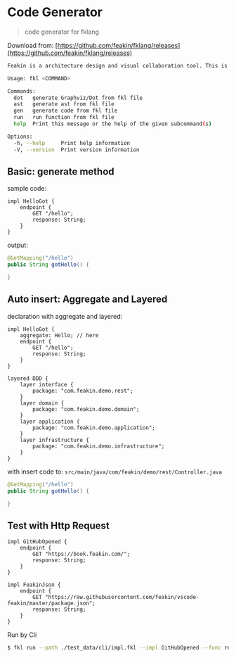 # Code Generator

> code generator for fklang

Download from: [https://github.com/feakin/fklang/releases](https://github.com/feakin/fklang/releases)

```bash
Feakin is a architecture design and visual collaboration tool. This is the parser for Feakin.

Usage: fkl <COMMAND>

Commands:
  dot   generate Graphviz/Dot from fkl file
  ast   generate ast from fkl file
  gen   generate code from fkl file
  run   run function from fkl file
  help  Print this message or the help of the given subcommand(s)

Options:
  -h, --help     Print help information
  -V, --version  Print version information
```

## Basic: generate method

sample code:

```feakin
impl HelloGot {
    endpoint {
        GET "/hello";
        response: String;
    }
}
```

output:

```java
@GetMapping("/hello")
public String gotHello() {

}
```

## Auto insert: Aggregate and Layered

declaration with aggregate and layered:

```feakin
impl HelloGot {
    aggregate: Hello; // here
    endpoint {
        GET "/hello";
        response: String;
    }
}

layered DDD {
    layer interface {
        package: "com.feakin.demo.rest";
    }
    layer domain {
        package: "com.feakin.demo.domain";
    }
    layer application {
        package: "com.feakin.demo.application";
    }
    layer infrastructure {
        package: "com.feakin.demo.infrastructure";
    }
}
```

with insert code to: `src/main/java/com/feakin/demo/rest/Controller.java`

```java
@GetMapping("/hello")
public String gotHello() {

}
```

## Test with Http Request


```feakin
impl GitHubOpened {
    endpoint {
        GET "https://book.feakin.com/";
        response: String;
    }
}

impl FeakinJson {
    endpoint {
        GET "https://raw.githubusercontent.com/feakin/vscode-feakin/master/package.json";
        response: String;
    }
}
```

Run by Cli

```bash
$ fkl run --path ./test_data/cli/impl.fkl --impl GitHubOpened --func request
```
